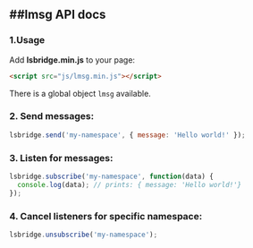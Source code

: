 ##lmsg API docs    
---   
### 1.Usage 
Add **lsbridge.min.js** to your page:

```html
<script src="js/lmsg.min.js"></script>
```

There is a global object `lmsg` available.

### 2. Send messages:      

```js
lsbridge.send('my-namespace', { message: 'Hello world!' });
```

### 3. Listen for messages:         

```js
lsbridge.subscribe('my-namespace', function(data) {
  console.log(data); // prints: { message: 'Hello world!'}
});
```

### 4. Cancel listeners for specific namespace:       

```js
lsbridge.unsubscribe('my-namespace');
```    